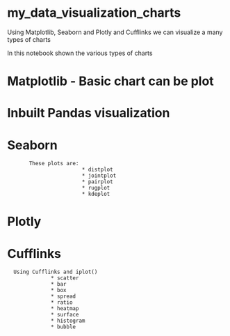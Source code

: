 # my_data_visualization_charts
Using Matplotlib, Seaborn and Plotly and Cufflinks we can visualize a many types of charts

In this notebook shown the various types of charts
# Matplotlib - Basic chart can be plot
# Inbuilt Pandas visualization
# Seaborn 
           These plots are:
                            * distplot
                            * jointplot
                            * pairplot
                            * rugplot
                            * kdeplot
# Plotly
# Cufflinks 
      Using Cufflinks and iplot()
                  * scatter
                  * bar
                  * box
                  * spread
                  * ratio
                  * heatmap
                  * surface
                  * histogram
                  * bubble
